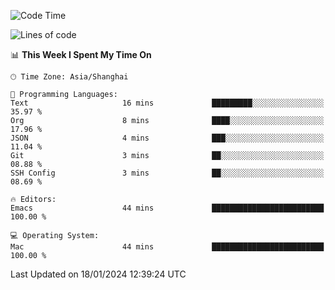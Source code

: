 <!--START_SECTION:waka-->
![Code Time](http://img.shields.io/badge/Code%20Time-1%2C769%20hrs%2054%20mins-blue)

![Lines of code](https://img.shields.io/badge/From%20Hello%20World%20I%27ve%20Written-287.3%20thousand%20lines%20of%20code-blue)

📊 **This Week I Spent My Time On** 

```text
🕑︎ Time Zone: Asia/Shanghai

💬 Programming Languages: 
Text                     16 mins             █████████░░░░░░░░░░░░░░░░   35.97 % 
Org                      8 mins              ████░░░░░░░░░░░░░░░░░░░░░   17.96 % 
JSON                     4 mins              ███░░░░░░░░░░░░░░░░░░░░░░   11.04 % 
Git                      3 mins              ██░░░░░░░░░░░░░░░░░░░░░░░   08.88 % 
SSH Config               3 mins              ██░░░░░░░░░░░░░░░░░░░░░░░   08.69 % 

🔥 Editors: 
Emacs                    44 mins             █████████████████████████   100.00 % 

💻 Operating System: 
Mac                      44 mins             █████████████████████████   100.00 % 
```


 Last Updated on 18/01/2024 12:39:24 UTC
<!--END_SECTION:waka-->
